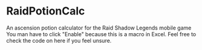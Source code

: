 # RaidPotionCalc
An ascension potion calculator for the Raid Shadow Legends mobile game
You man have to click "Enable" because this is a macro in Excel.
Feel free to check the code on here if you feel unsure.
